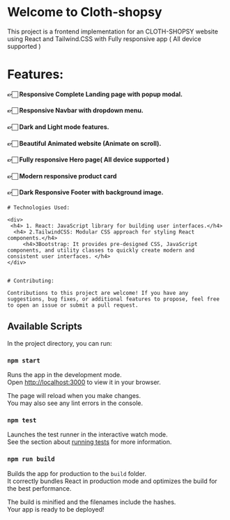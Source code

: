 # Welcome to Cloth-shopsy

This project is a frontend implementation for an CLOTH-SHOPSY website using React and Tailwind.CSS with Fully responsive app ( All device supported )


# Features:

  <div>
    <h4>  👉🏻 Responsive Complete Landing page with popup modal.</h4>
    <h4> 👉🏻 Responsive Navbar with dropdown menu.</h4>
    <h4> 👉🏻 Dark and Light mode features.</h4>
    <h4>👉🏻 Beautiful Animated website (Animate on scroll).</h4>
    <h4>👉🏻 Fully responsive Hero page( All device supported )</h4>
    <h4> 👉🏻 Modern responsive product card</h4>
    <h4>👉🏻 Dark Responsive Footer with background image.</h4>
  </div>


    # Technologies Used:
    
    <div>
     <h4> 1. React: JavaScript library for building user interfaces.</h4>
      <h4> 2.TailwindCSS: Modular CSS approach for styling React components.</h4>
         <h4>3Bootstrap: It provides pre-designed CSS, JavaScript components, and utility classes to quickly create modern and consistent user interfaces. </h4>
    </div>


    # Contributing:

    Contributions to this project are welcome! If you have any suggestions, bug fixes, or additional features to propose, feel free to open an issue or submit a pull request.
    
            
## Available Scripts

In the project directory, you can run:

### `npm start`

Runs the app in the development mode.\
Open [http://localhost:3000](http://localhost:3000) to view it in your browser.

The page will reload when you make changes.\
You may also see any lint errors in the console.

### `npm test`

Launches the test runner in the interactive watch mode.\
See the section about [running tests](https://facebook.github.io/create-react-app/docs/running-tests) for more information.

### `npm run build`

Builds the app for production to the `build` folder.\
It correctly bundles React in production mode and optimizes the build for the best performance.

The build is minified and the filenames include the hashes.\
Your app is ready to be deployed!


